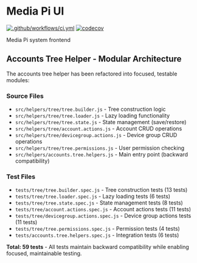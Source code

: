 # Media Pi UI

[![.github/workflows/ci.yml](https://github.com/sw-consulting/media-pi.ui/actions/workflows/ci.yml/badge.svg)](https://github.com/sw-consulting/media-pi.ui/actions/workflows/ci.yml)
[![codecov](https://codecov.io/gh/maxirmx/media-pi.ui/branch/main/graph/badge.svg)](https://codecov.io/gh/maxirmx/media-pi.ui)

Media Pi system frontend

## Accounts Tree Helper - Modular Architecture

The accounts tree helper has been refactored into focused, testable modules:

### Source Files
- `src/helpers/tree/tree.builder.js` - Tree construction logic
- `src/helpers/tree/tree.loader.js` - Lazy loading functionality
- `src/helpers/tree/tree.state.js` - State management (save/restore)
- `src/helpers/tree/account.actions.js` - Account CRUD operations
- `src/helpers/tree/devicegroup.actions.js` - Device group CRUD operations
- `src/helpers/tree/tree.permissions.js` - User permission checking
- `src/helpers/accounts.tree.helpers.js` - Main entry point (backward compatibility)

### Test Files
- `tests/tree/tree.builder.spec.js` - Tree construction tests (13 tests)
- `tests/tree/tree.loader.spec.js` - Lazy loading tests (6 tests)
- `tests/tree/tree.state.spec.js` - State management tests (8 tests)
- `tests/tree/account.actions.spec.js` - Account actions tests (11 tests)
- `tests/tree/devicegroup.actions.spec.js` - Device group actions tests (11 tests)
- `tests/tree/tree.permissions.spec.js` - Permission tests (4 tests)
- `tests/accounts.tree.helpers.spec.js` - Integration tests (6 tests)

**Total: 59 tests** - All tests maintain backward compatibility while enabling focused, maintainable testing.
